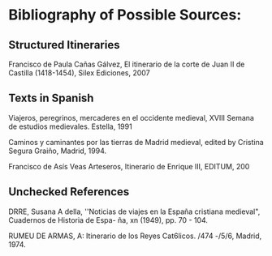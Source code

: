 # Bibliography of Possible Sources: #

## Structured Itineraries ##

Francisco de Paula Cañas Gálvez, El itinerario de la corte de Juan II de Castilla (1418-1454), Silex Ediciones, 2007



## Texts in Spanish ##
Viajeros, peregrinos, mercaderes en el occidente medieval, XVIII Semana de estudios medievales. Estella, 1991

Caminos y caminantes por las tierras de Madrid medieval, edited by Cristina Segura Graiño, Madrid, 1994.

Francisco de Asís Veas Arteseros, Itinerario de Enrique III, EDITUM, 200

## Unchecked References ##

DRRE, Susana A della, ''Noticias de viajes en la España cristiana medieval", 
    Cuadernos de Historia de Espa- ña, xn (1949), pp. 70 - 104. 
    
RUMEU DE ARMAS, A: Itinerario de los Reyes Cat6licos. /474 -/5/6, Madrid, 1974.
